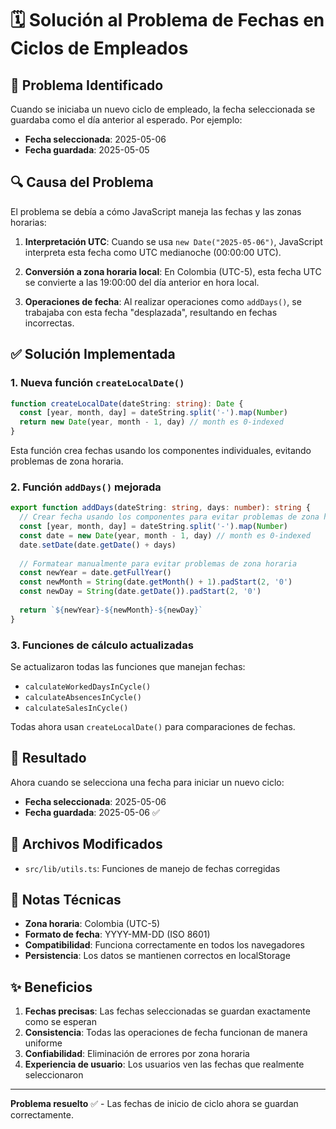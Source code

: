 # 🗓️ Solución al Problema de Fechas en Ciclos de Empleados

## 🐛 Problema Identificado

Cuando se iniciaba un nuevo ciclo de empleado, la fecha seleccionada se guardaba como el día anterior al esperado. Por ejemplo:
- **Fecha seleccionada**: 2025-05-06
- **Fecha guardada**: 2025-05-05

## 🔍 Causa del Problema

El problema se debía a cómo JavaScript maneja las fechas y las zonas horarias:

1. **Interpretación UTC**: Cuando se usa `new Date("2025-05-06")`, JavaScript interpreta esta fecha como UTC medianoche (00:00:00 UTC).

2. **Conversión a zona horaria local**: En Colombia (UTC-5), esta fecha UTC se convierte a las 19:00:00 del día anterior en hora local.

3. **Operaciones de fecha**: Al realizar operaciones como `addDays()`, se trabajaba con esta fecha "desplazada", resultando en fechas incorrectas.

## ✅ Solución Implementada

### 1. Nueva función `createLocalDate()`
```typescript
function createLocalDate(dateString: string): Date {
  const [year, month, day] = dateString.split('-').map(Number)
  return new Date(year, month - 1, day) // month es 0-indexed
}
```

Esta función crea fechas usando los componentes individuales, evitando problemas de zona horaria.

### 2. Función `addDays()` mejorada
```typescript
export function addDays(dateString: string, days: number): string {
  // Crear fecha usando los componentes para evitar problemas de zona horaria
  const [year, month, day] = dateString.split('-').map(Number)
  const date = new Date(year, month - 1, day) // month es 0-indexed
  date.setDate(date.getDate() + days)
  
  // Formatear manualmente para evitar problemas de zona horaria
  const newYear = date.getFullYear()
  const newMonth = String(date.getMonth() + 1).padStart(2, '0')
  const newDay = String(date.getDate()).padStart(2, '0')
  
  return `${newYear}-${newMonth}-${newDay}`
}
```

### 3. Funciones de cálculo actualizadas
Se actualizaron todas las funciones que manejan fechas:
- `calculateWorkedDaysInCycle()`
- `calculateAbsencesInCycle()`
- `calculateSalesInCycle()`

Todas ahora usan `createLocalDate()` para comparaciones de fechas.

## 🎯 Resultado

Ahora cuando se selecciona una fecha para iniciar un nuevo ciclo:
- **Fecha seleccionada**: 2025-05-06
- **Fecha guardada**: 2025-05-06 ✅

## 🔧 Archivos Modificados

- `src/lib/utils.ts`: Funciones de manejo de fechas corregidas

## 📝 Notas Técnicas

- **Zona horaria**: Colombia (UTC-5)
- **Formato de fecha**: YYYY-MM-DD (ISO 8601)
- **Compatibilidad**: Funciona correctamente en todos los navegadores
- **Persistencia**: Los datos se mantienen correctos en localStorage

## ✨ Beneficios

1. **Fechas precisas**: Las fechas seleccionadas se guardan exactamente como se esperan
2. **Consistencia**: Todas las operaciones de fecha funcionan de manera uniforme
3. **Confiabilidad**: Eliminación de errores por zona horaria
4. **Experiencia de usuario**: Los usuarios ven las fechas que realmente seleccionaron

---

**Problema resuelto** ✅ - Las fechas de inicio de ciclo ahora se guardan correctamente. 